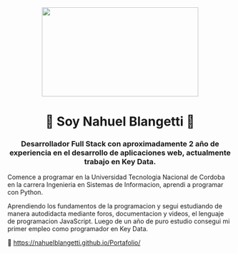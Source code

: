 <div align="center">
  <img src="https://media.giphy.com/media/a1QLZUUtCcgyA/giphy.gif" width="350" height="200"/>
  <h1>
  👋 Soy Nahuel Blangetti 👋  
  </h1>
  <h3>
    Desarrollador Full Stack con aproximadamente 2 año de experiencia en el desarrollo de aplicaciones web, actualmente trabajo en Key Data.
  </h3>
</div>
<div>
  <p>
    Comence a programar en la Universidad Tecnologia Nacional de Cordoba en la carrera Ingenieria en Sistemas de Informacion, aprendi a programar con
    Python.
  <p/>
  <p>
    Aprendiendo los fundamentos de la programacion y segui estudiando de manera autodidacta mediante foros, documentacion y videos, el lenguaje de 
    programacion JavaScript. Luego de un año de puro estudio consegui mi primer empleo como programador en Key Data.
  <p/>
  <p>
  </p>
</div>

💼 https://nahuelblangetti.github.io/Portafolio/

